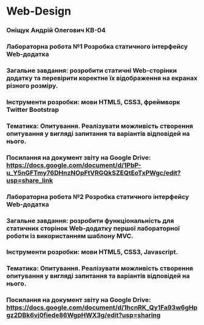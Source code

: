 # Web-Design 
### Оніщук Андрій Олегович КВ-04
### Лабораторна робота №1 Розробка статичного інтерфейсу Web-додатка
### Загальне завдання: розробити статичні Web-сторінки додатку та перевірити коректне їх відображення на екранах різного розміру.
### Інструменти розробки: мови HTML5, CSS3, фреймворк Twitter Bootstrap 
### Тематика: Опитування. Реалізувати можливість створення опитування у вигляді запитання та варіантів відповідей на нього.
### Посилання на документ звіту на Google Drive: https://docs.google.com/document/d/1PbP-u_Y5nGFTmy76DHnzNOpFtVRGQkSZEQtEoTxPWgc/edit?usp=share_link

### Лабораторна робота №2 Розробка статичного інтерфейсу Web-додатка
### Загальне завдання: розробити функціональність для статичних сторінок Web-додатку першої лабораторної роботи із використанням шаблону MVC.
### Інструменти розробки: мови HTML5, CSS3, Javascript.
### Тематика: Опитування. Реалізувати можливість створення опитування у вигляді запитання та варіантів відповідей на нього.
### Посилання на документ звіту на Google Drive: https://docs.google.com/document/d/1hcnRK_Qy1Fa93w6gHpgz2DBk6vj0fiede86WgpHWX3g/edit?usp=sharing
